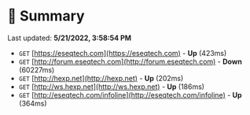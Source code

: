 # 📖 Summary
Last updated: **5/21/2022, 3:58:54 PM**

- `GET` [https://eseqtech.com](https://eseqtech.com) - **Up** (423ms)
- `GET` [http://forum.eseqtech.com](http://forum.eseqtech.com) - **Down** (60227ms)
- `GET` [http://hexp.net](http://hexp.net) - **Up** (202ms)
- `GET` [http://ws.hexp.net](http://ws.hexp.net) - **Up** (186ms)
- `GET` [http://eseqtech.com/infoline](http://eseqtech.com/infoline) - **Up** (364ms)
